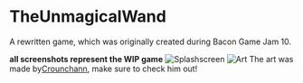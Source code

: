 # TheUnmagicalWand
A rewritten game, which was originally created during Bacon Game Jam 10.

__all screenshots represent the WIP game__
![Splashscreen](http://i.imgur.com/IyxDDJQ.png)
![Art](http://i.imgur.com/QXFOU6X.png)
The art was made by[Crounchann](http://www.crounchann.com/81-game-jam), make sure to check him out!
